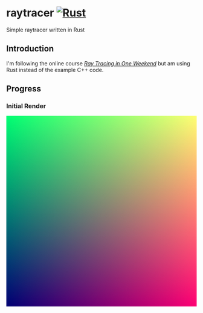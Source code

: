 # raytracer [![Rust](https://github.com/joshaustintech/raytracer/actions/workflows/rust.yml/badge.svg)](https://github.com/joshaustintech/raytracer/actions/workflows/rust.yml)

Simple raytracer written in Rust

## Introduction

I'm following the online course *[Ray Tracing in One Weekend](https://raytracing.github.io/books/RayTracingInOneWeekend.html)*
but am using Rust instead of the example C++ code.

## Progress

### Initial Render
![Initial Render](render_1687990097.jpg)
